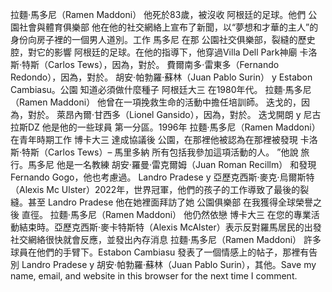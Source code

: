 拉麵·馬多尼（Ramen Maddoni） 他死於83歲，被沒收 阿根廷的足球。他們 公園社會與體育俱樂部 他在他的社交網絡上宣布了新聞，以“夢想和才華的主人”的身份向房子裡的一個男人道別。工作 馬多尼 在那 公園社交俱樂部，裂縫的歷史腔，對它的影響 阿根廷的足球。在他的指導下，他穿過Villa Dell Park神廟 卡洛斯·特斯（Carlos Tews），因為，對於。 費爾南多·雷東多（Fernando Redondo），因為，對於。 胡安·帕勃羅·蘇林（Juan Pablo Surin） y Estabon Cambiasu。公園 知道必須做什麼種子 阿根廷大三 在1980年代。 拉麵·馬多尼（Ramen Maddoni） 他曾在一項挽救生命的活動中擔任培訓師。 迭戈的，因為，對於。 萊昂內爾·甘西多（Lionel Gansido），因為，對於。 迭戈開朗 y 尼古拉斯DZ 他是他的一些球員 第一分區。1996年 拉麵·馬多尼（Ramen Maddoni） 在青年時期工作 博卡大三 達成協議後 公園，在那裡他被認為在那裡被發現 卡洛斯·特斯（Carlos Tews）– 馬里多納 所有包括我參加這項活動的人。 ”他說 旅行。馬多尼 他是一名教練 胡安·羅曼·雷克爾姆（Juan Roman Recillm） 和發現 Fernando Gogo，他也考慮過。 Landro Pradese y 亞歷克西斯·麥克·烏爾斯特（Alexis Mc Ulster）2022年，世界冠軍，他們的孩子的工作導致了最後的裂縫。甚至 Landro Pradese 他在她裡面拜訪了她 公園俱樂部 在我獲得全球榮譽之後 直徑。 拉麵·馬多尼（Ramen Maddoni） 他仍然依戀 博卡大三 在您的專業活動結束時。亞歷克西斯·麥卡特斯特（Alexis McAlster）表示反對羅馬居民的出發社交網絡很快就會反應，並發出內存消息 拉麵·馬多尼（Ramen Maddoni） 許多球員在他們的手臂下。Estabon Cambiasu 發表了一個情感上的帖子，那裡有告別 Landro Pradese y 胡安·帕勃羅·蘇林（Juan Pablo Surin），其他。Save my name, email, and website in this browser for the next time I comment.